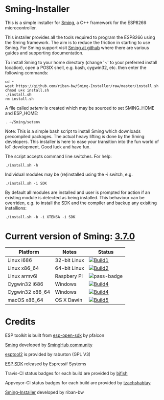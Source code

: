 # Sming-Installer
This is a simple installer for [Sming](https://github.com/SmingHub/Sming), a C++ framework for the ESP8266 microcontroller.

This installer provides all the tools required to program the ESP8266 using the Sming framework. The aim is to reduce the friction in starting to use Sming. For Sming support visit [Sming at github](https://github.com/SmingHub/Sming) where there are various guides and supporting documentation.

To install Sming to your home directory (change '~' to your preferred install location), open a POSIX shell, e.g. bash, cygwin32, etc. then enter the following commands:

```
cd ~
wget https://github.com/riban-bw/Sming-Installer/raw/master/install.sh
chmod u+x install.sh
./install.sh
rm install.sh
```

A file called _setenv_ is created which may be sourced to set SMING_HOME and ESP_HOME:

```
. ~/Sming/setenv
```

Note: This is a simple bash script to install Sming which downloads precompiled packages. The actual heavy lifting is done by the Sming developers. This installer is here to ease your transition into the fun world of IoT development. Good luck and have fun.

The script accepts command line switches. For help:

```
./install.sh -h
```

Individual modules may be (re)installed using the -i switch, e.g.

```
./install.sh -i SDK
```

By default all modules are installed and user is prompted for action if an existing module is detected as being installed. This behaviour can be overriden, e.g. to install the SDK and the compiler and backup any exisiting installions:

```
./install.sh -b -i XTENSA -i SDK
```

# Current version of Sming: [3.7.0](https://github.com/SmingHub/Sming/releases/tag/3.7.0)

| Platform         | Notes        |  Status                                           |
|------------------|--------------|---------------------------------------------------|
| Linux i686       | 32-bit Linux | [![Build1][Linux_i686-badge]][travis-link]      |
| Linux x86_64     | 64-bit Linux | [![Build2][Linux_x86_64-badge]][travis-link]      |
| Linux armv6l     | Raspbery Pi  | ![pass-badge]                                     |
| Cygwin32 i686    | Windows      | [![Build4][Cygwin32_i686-badge]][appveyor-link]   |
| Cygwin32 x86_64  | Windows      | [![Build4][Cygwin32_x86_64-badge]][appveyor-link] |
| macOS x86_64     | OS X Dawin   | [![Build5][OSX-badge]][travis-link]               |

[pass-badge]: https://img.shields.io/badge/build-passing-brightgreen.svg
[fail-badge]: https://img.shields.io/badge/build-failure-red.svg
[Linux_i686-badge]: https://travis-matrix-badges.herokuapp.com/repos/riban-bw/Sming-Installer/branches/master/2
[Linux_x86_64-badge]: https://travis-matrix-badges.herokuapp.com/repos/riban-bw/Sming-Installer/branches/master/1
[Linux_armv6l-badge]: https://ci.appveyor.com/api/projects/status/3tcob4ifowxd5jfg?svg=true
[Cygwin32_i686-badge]: https://appveyor-matrix-badges.herokuapp.com/repos/riban-bw/Sming-Installer/branch/master/1
[Cygwin32_x86_64-badge]: https://appveyor-matrix-badges.herokuapp.com/repos/riban-bw/Sming-Installer/branch/master/2
[OSX-badge]: https://travis-matrix-badges.herokuapp.com/repos/riban-bw/Sming-Installer/branches/master/3

[travis-link]: https://travis-ci.org/riban-bw/Sming-Installer
[appveyor-link]: https://ci.appveyor.com/project/riban-bw/Sming-Installer

# Credits

ESP toolkit is built from [esp-open-sdk](https://github.com/pfalcon/esp-open-sdk) by pfalcon

[Sming](https://github.com/SmingHub/Sming) developed by [SmingHub community](https://github.com/SmingHub/Sming/graphs/contributors)

[esptool2](https://github.com/raburton/esptool2) is provided by raburton (GPL V3)

[ESP SDK](http://bbs.espressif.com/viewforum.php?f=46) released by Espressif Systems

Travis-CI status badges for each build are provided by [bjfish](https://github.com/bjfish/travis-matrix-badges)

Appveyor-CI status badges for each build are provided by [tzachshabtay](https://github.com/tzachshabtay/appveyor-matrix-badges)

[Sming-Installer](https://github.com/riban-bw/Sming-Installer) developed by riban-bw
